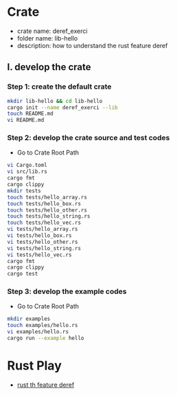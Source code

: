 # Crate
- crate name: deref_exerci
- folder name: lib-hello
- description: how to understand the rust feature deref

## I. develop the crate
### Step 1: create the default crate
```bash
mkdir lib-hello && cd lib-hello
cargo init --name deref_exerci --lib
touch README.md
vi README.md
```

### Step 2: develop the crate source and test codes
- Go to Crate Root Path
```bash
vi Cargo.toml
vi src/lib.rs
cargo fmt
cargo clippy
mkdir tests
touch tests/hello_array.rs
touch tests/hello_box.rs
touch tests/hello_other.rs
touch tests/hello_string.rs
touch tests/hello_vec.rs
vi tests/hello_array.rs
vi tests/hello_box.rs
vi tests/hello_other.rs
vi tests/hello_string.rs
vi tests/hello_vec.rs
cargo fmt
cargo clippy
cargo test
```

### Step 3: develop the example codes
- Go to Crate Root Path
```bash
mkdir examples
touch examples/hello.rs
vi examples/hello.rs
cargo run --example hello
```

# Rust Play
- [rust th feature deref](https://play.rust-lang.org/?version=stable&mode=debug&edition=2018&gist=fdbb1441992501b578dc31a703bea044)